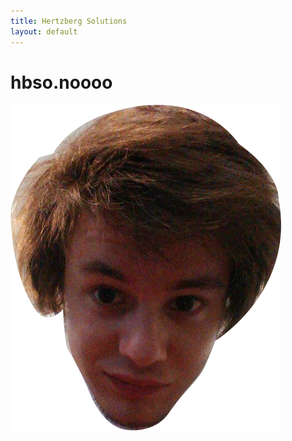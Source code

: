 ```yaml
---
title: Hertzberg Solutions
layout: default
---
```


# hbso.noooo

![The Solution](/assets/images/the_solution.png)
